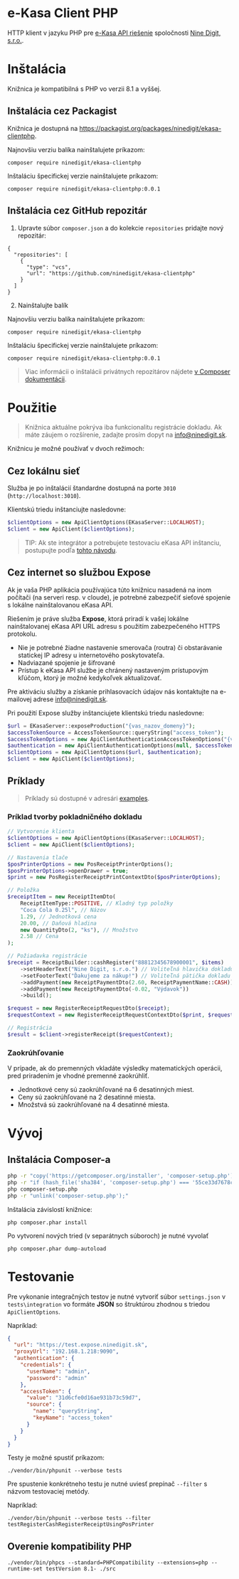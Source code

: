 
# e-Kasa Client PHP

HTTP klient v jazyku PHP pre [e-Kasa API riešenie](https://ekasa.ninedigit.sk) spoločnosti [Nine Digit, s.r.o.](https://ninedigit.sk/).

# Inštalácia

Knižnica je kompatibilná s PHP vo verzii 8.1 a vyššej.

## Inštalácia cez Packagist

Knižnica je dostupná na https://packagist.org/packages/ninedigit/ekasa-clientphp.

Najnovšiu verziu balíka nainštalujete príkazom:

```shell
composer require ninedigit/ekasa-clientphp
```

Inštaláciu špecifickej verzie nainštalujete príkazom:

```shell
composer require ninedigit/ekasa-clientphp:0.0.1
```

## Inštalácia cez GitHub repozitár

1. Upravte súbor `composer.json` a do kolekcie `repositories` pridajte nový repozitár:

```
{
  "repositories": [
    {
      "type": "vcs",
      "url": "https://github.com/ninedigit/ekasa-clientphp"
    }
  ]
}
```

2. Nainštalujte balík

Najnovšiu verziu balíka nainštalujete príkazom:

```shell
composer require ninedigit/ekasa-clientphp
```

Inštaláciu špecifickej verzie nainštalujete príkazom:

```shell
composer require ninedigit/ekasa-clientphp:0.0.1
```

> Viac informácii o inštalácii privátnych repozitárov nájdete [v Composer dokumentácii](https://getcomposer.org/doc/05-repositories.md#using-private-repositories).

# Použitie

> Knižnica aktuálne pokrýva iba funkcionalitu registrácie dokladu. Ak máte záujem o rozšírenie, zadajte prosím dopyt na [info@ninedigit.sk](mailto:info@ninedigit.sk).

Knižnicu je možné používať v dvoch režimoch:

## Cez lokálnu sieť

Služba je po inštalácií štandardne dostupná na porte `3010` (`http://localhost:3010`).

Klientskú triedu inštanciujte nasledovne:

```php
$clientOptions = new ApiClientOptions(EKasaServer::LOCALHOST);
$client = new ApiClient($clientOptions);
```

> TIP: Ak ste integrátor a potrebujete testovaciu eKasa API inštanciu, postupujte podľa [tohto návodu](INTEGRATOR.md).

## Cez internet so službou Expose 

Ak je vaša PHP aplikácia používajúca túto knižnicu nasadená na inom počítači (na serveri resp. v cloude), je potrebné zabezpečiť sieťové spojenie s lokálne nainštalovanou eKasa API.

Riešením je práve služba **Expose**, ktorá priradí k vašej lokálne nainštalovanej eKasa API URL adresu s použitím zabezpečeného HTTPS protokolu.

- Nie je potrebné žiadne nastavenie smerovača (routra) či obstarávanie statickej IP adresy u internetového poskytovateľa.
- Nadviazané spojenie je šifrované
- Prístup k eKasa API službe je chránený nastaveným prístupovým kľúčom, ktorý je možné kedykoľvek aktualizovať.

Pre aktiváciu služby a získanie prihlasovacích údajov nás kontaktujte na e-mailovej adrese [info@ninedigit.sk](mailto:info@ninedigit.sk).

Pri použití Expose služby inštanciujete klientskú triedu nasledovne:

```php
$url = EKasaServer::exposeProduction("{vas_nazov_domeny}");
$accessTokenSource = AccessTokenSource::queryString("access_token");
$accessTokenOptions = new ApiClientAuthenticationAccessTokenOptions("{vas_bezpecnostny_kluc}", $accessTokenSource);
$authentication = new ApiClientAuthenticationOptions(null, $accessTokenOptions);
$clientOptions = new ApiClientOptions($url, $authentication);
$client = new ApiClient($clientOptions);
```

## Príklady

> Príklady sú dostupné v adresári [examples](https://github.com/ninedigit/ekasa-clientphp/tree/master/examples).

### Príklad tvorby pokladničného dokladu

```php
// Vytvorenie klienta
$clientOptions = new ApiClientOptions(EKasaServer::LOCALHOST);
$client = new ApiClient($clientOptions);

// Nastavenia tlače
$posPrinterOptions = new PosReceiptPrinterOptions();
$posPrinterOptions->openDrawer = true;
$print = new PosRegisterReceiptPrintContextDto($posPrinterOptions);

// Položka
$receiptItem = new ReceiptItemDto(
    ReceiptItemType::POSITIVE, // Kladný typ položky
    "Coca Cola 0.25l", // Názov
    1.29, // Jednotková cena
    20.00, // Daňová hladina
    new QuantityDto(2, "ks"), // Množstvo
    2.58 // Cena
);

// Požiadavka registrácie
$receipt = ReceiptBuilder::cashRegister("88812345678900001", $items)
    ->setHeaderText("Nine Digit, s.r.o.") // Voliteľná hlavička dokladu
    ->setFooterText("Ďakujeme za nákup!") // Voliteľná pätička dokladu
    ->addPayment(new ReceiptPaymentDto(2.60, ReceiptPaymentName::CASH))
    ->addPayment(new ReceiptPaymentDto(-0.02, "Výdavok"))
    ->build();

$request = new RegisterReceiptRequestDto($receipt);
$requestContext = new RegisterReceiptRequestContextDto($print, $request);

// Registrácia
$result = $client->registerReceipt($requestContext);
```

### Zaokrúhľovanie

V prípade, ak do premenných vkladáte výsledky matematických operácii, pred priradením je vhodné premenné zaokrúhliť.

- Jednotkové ceny sú zaokrúhľované na 6 desatinných miest.
- Ceny sú zaokrúhľované na 2 desatinné miesta.
- Množstvá sú zaokrúhľované na 4 desatinné miesta.


# Vývoj

## Inštalácia Composer-a

```bash
php -r "copy('https://getcomposer.org/installer', 'composer-setup.php');"
php -r "if (hash_file('sha384', 'composer-setup.php') === '55ce33d7678c5a611085589f1f3ddf8b3c52d662cd01d4ba75c0ee0459970c2200a51f492d557530c71c15d8dba01eae') { echo 'Installer verified'; } else { echo 'Installer corrupt'; unlink('composer-setup.php'); } echo PHP_EOL;"
php composer-setup.php
php -r "unlink('composer-setup.php');"
```

Inštalácia závislostí knižnice:

```shell
php composer.phar install
```

Po vytvorení nových tried (v separátnych súboroch) je nutné vyvolať

```shell
php composer.phar dump-autoload
```

# Testovanie

Pre vykonanie integračných testov je nutné vytvoriť súbor `settings.json` v `tests\integration` vo formáte **JSON** so štruktúrou zhodnou s triedou `ApiClientOptions`.

Napríklad:

```json
{
  "url": "https://test.expose.ninedigit.sk",
  "proxyUrl": "192.168.1.218:9090",
  "authentication": {
    "credentials": {
      "userName": "admin",
      "password": "admin"
    },
    "accessToken": {
      "value": "31d6cfe0d16ae931b73c59d7",
      "source": {
        "name": "queryString",
        "keyName": "access_token"
      }
    }
  }
}
```

Testy je možné spustiť príkazom:

```shell
./vendor/bin/phpunit --verbose tests
```

Pre spustenie konkrétneho testu je nutné uviesť prepínač `--filter` s názvom testovaciej metódy.

Napríklad:

```
./vendor/bin/phpunit --verbose tests --filter testRegisterCashRegisterReceiptUsingPosPrinter
```

## Overenie kompatibility PHP

```
./vendor/bin/phpcs --standard=PHPCompatibility --extensions=php --runtime-set testVersion 8.1- ./src
```